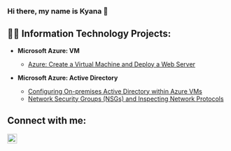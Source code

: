 ### Hi there, my name is Kyana 👋

<h2>👨‍💻 Information Technology Projects:</h2>

- <b>Microsoft Azure: VM</b>
  - [Azure: Create a Virtual Machine and Deploy a Web Server](https://github.com/kyanahenry/create-virtual-network)
    
- <b>Microsoft Azure: Active Directory</b>
  - [Configuring On-premises Active Directory within Azure VMs](https://github.com/joshmadakorcc/configure-ad)
  - [Network Security Groups (NSGs) and Inspecting Network Protocols](https://github.com/joshmadakorcc/azure-network-protocols)
    
<h2>Connect with me:</h2>

[<img align="left" alt="Josh | LinkedIn" width="22px" src="https://cdn.jsdelivr.net/npm/simple-icons@v3/icons/linkedin.svg" />][linkedin]

[linkedin]: https://www.linkedin.com/in/kyana-henry-276694253/
